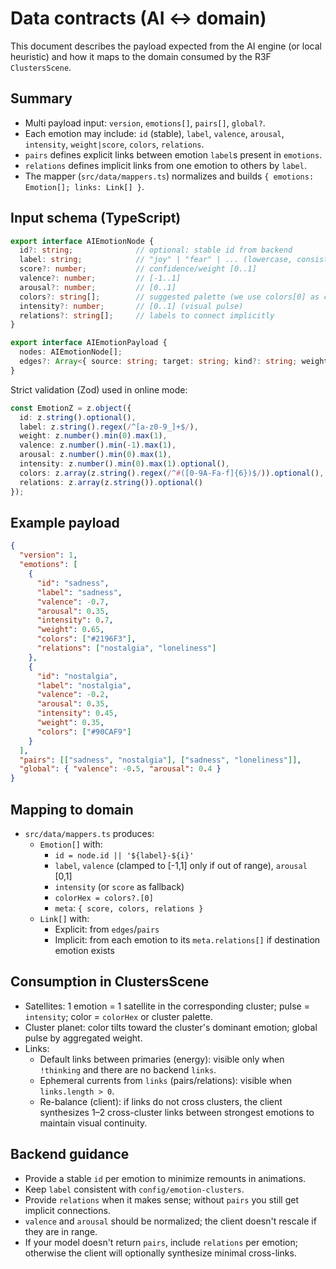# Data contracts (AI ↔ domain)

This document describes the payload expected from the AI engine (or local heuristic) and how it maps to the domain consumed by the R3F `ClustersScene`.

## Summary

- Multi payload input: `version`, `emotions[]`, `pairs[]`, `global?`.
- Each emotion may include: `id` (stable), `label`, `valence`, `arousal`, `intensity`, `weight|score`, `colors`, `relations`.
- `pairs` defines explicit links between emotion `label`s present in `emotions`.
- `relations` defines implicit links from one emotion to others by `label`.
- The mapper (`src/data/mappers.ts`) normalizes and builds `{ emotions: Emotion[]; links: Link[] }`.

## Input schema (TypeScript)

```ts
export interface AIEmotionNode {
  id?: string;              // optional: stable id from backend
  label: string;            // "joy" | "fear" | ... (lowercase, consistent with clusters)
  score?: number;           // confidence/weight [0..1]
  valence?: number;         // [-1..1]
  arousal?: number;         // [0..1]
  colors?: string[];        // suggested palette (we use colors[0] as colorHex)
  intensity?: number;       // [0..1] (visual pulse)
  relations?: string[];     // labels to connect implicitly
}

export interface AIEmotionPayload {
  nodes: AIEmotionNode[];
  edges?: Array<{ source: string; target: string; kind?: string; weight?: number; }>;
}
```

Strict validation (Zod) used in online mode:

```ts
const EmotionZ = z.object({
  id: z.string().optional(),
  label: z.string().regex(/^[a-z0-9_]+$/),
  weight: z.number().min(0).max(1),
  valence: z.number().min(-1).max(1),
  arousal: z.number().min(0).max(1),
  intensity: z.number().min(0).max(1).optional(),
  colors: z.array(z.string().regex(/^#([0-9A-Fa-f]{6})$/)).optional(),
  relations: z.array(z.string()).optional()
});
```

## Example payload

```json
{
  "version": 1,
  "emotions": [
    {
      "id": "sadness",
      "label": "sadness",
      "valence": -0.7,
      "arousal": 0.35,
      "intensity": 0.7,
      "weight": 0.65,
      "colors": ["#2196F3"],
      "relations": ["nostalgia", "loneliness"]
    },
    {
      "id": "nostalgia",
      "label": "nostalgia",
      "valence": -0.2,
      "arousal": 0.35,
      "intensity": 0.45,
      "weight": 0.35,
      "colors": ["#90CAF9"]
    }
  ],
  "pairs": [["sadness", "nostalgia"], ["sadness", "loneliness"]],
  "global": { "valence": -0.5, "arousal": 0.4 }
}
```

## Mapping to domain

- `src/data/mappers.ts` produces:
  - `Emotion[]` with:
    - `id = node.id || '${label}-${i}'`
    - `label`, `valence` (clamped to [-1,1] only if out of range), `arousal` [0,1]
    - `intensity` (or `score` as fallback)
    - `colorHex = colors?.[0]`
    - `meta`: `{ score, colors, relations }`
  - `Link[]` with:
    - Explicit: from `edges`/`pairs`
    - Implicit: from each emotion to its `meta.relations[]` if destination emotion exists

## Consumption in ClustersScene

- Satellites: 1 emotion = 1 satellite in the corresponding cluster; pulse = `intensity`; color = `colorHex` or cluster palette.
- Cluster planet: color tilts toward the cluster's dominant emotion; global pulse by aggregated weight.
- Links:
  - Default links between primaries (energy): visible only when `!thinking` and there are no backend `links`.
  - Ephemeral currents from `links` (pairs/relations): visible when `links.length > 0`.
  - Re-balance (client): if links do not cross clusters, the client synthesizes 1–2 cross-cluster links between strongest emotions to maintain visual continuity.

## Backend guidance

- Provide a stable `id` per emotion to minimize remounts in animations.
- Keep `label` consistent with `config/emotion-clusters`.
- Provide `relations` when it makes sense; without `pairs` you still get implicit connections.
- `valence` and `arousal` should be normalized; the client doesn't rescale if they are in range.
- If your model doesn't return `pairs`, include `relations` per emotion; otherwise the client will optionally synthesize minimal cross-links.
